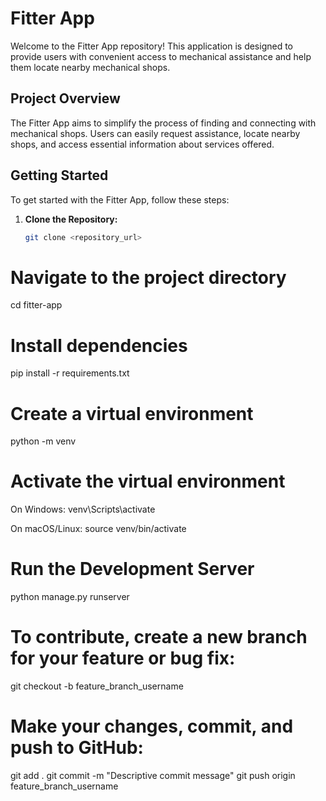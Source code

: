 # Fitter App

Welcome to the Fitter App repository! This application is designed to provide users with convenient access to mechanical assistance and help them locate nearby mechanical shops.

## Project Overview

The Fitter App aims to simplify the process of finding and connecting with mechanical shops. Users can easily request assistance, locate nearby shops, and access essential information about services offered.

## Getting Started

To get started with the Fitter App, follow these steps:

1. **Clone the Repository:**
   ```bash
   git clone <repository_url>

# Navigate to the project directory
cd fitter-app

# Install dependencies
pip install -r requirements.txt


# Create a virtual environment
python -m venv <name>

# Activate the virtual environment
 On Windows: 
venv\Scripts\activate

On macOS/Linux:
source venv/bin/activate

# Run the Development Server
python manage.py runserver


# To contribute, create a new branch for your feature or bug fix:
git checkout -b feature_branch_username

# Make your changes, commit, and push to GitHub:
git add .
git commit -m "Descriptive commit message"
git push origin feature_branch_username
